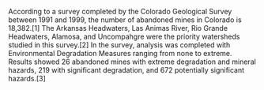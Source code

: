 According to a survey completed by the Colorado Geological Survey between 1991 and 1999, the number of abandoned mines in Colorado is 18,382.[1] The Arkansas Headwaters, Las Animas River, Rio Grande Headwaters, Alamosa, and Uncompahgre were the priority watersheds studied in this survey.[2] In the survey, analysis was completed with Environmental Degradation Measures ranging from none to extreme. Results showed 26 abandoned mines with extreme degradation and mineral hazards, 219 with significant degradation, and 672 potentially significant hazards.[3]

